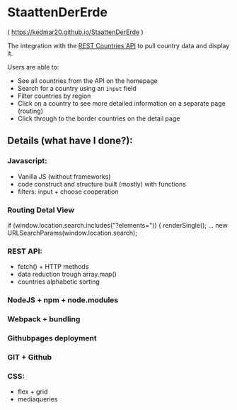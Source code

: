 # StaattenDerErde 
( https://kedmar20.github.io/StaattenDerErde )

The integration with the [REST Countries API](https://restcountries.com) to pull country data and display it.

Users are able to:
- See all countries from the API on the homepage
- Search for a country using an `input` field
- Filter countries by region
- Click on a country to see more detailed information on a separate page (routing)
- Click through to the border countries on the detail page

## Details (what have I done?):
### Javascript: 
  - Vanilla JS (without frameworks)
  - code construct and structure built (mostly) with functions 
  - filters: input + choose cooperation
  
### Routing Detal View
  if (window.location.search.includes("?elements=")) {
  		renderSingle();
	... 
  new URLSearchParams(window.location.search);  

### REST API:
  - fetch() + HTTP methods
  - data reduction trough array.map()
  - countries alphabetic sorting
  
### NodeJS + npm + node.modules  
### Webpack + bundling
  
### Githubpages deployment
### GIT + Github
  
### CSS:
  - flex + grid
  - mediaqueries
  

